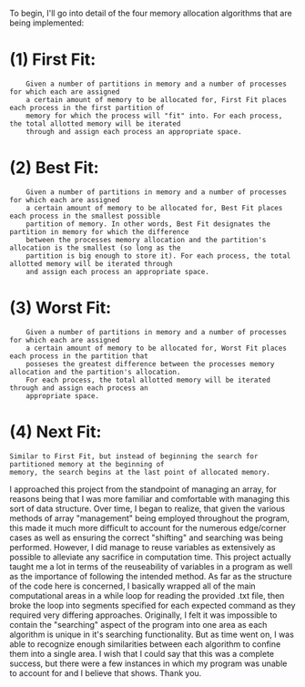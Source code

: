 To begin, I'll go into detail of the four memory allocation algorithms that are being implemented:

# (1) First Fit:
        Given a number of partitions in memory and a number of processes for which each are assigned 
        a certain amount of memory to be allocated for, First Fit places each process in the first partition of 
        memory for which the process will "fit" into. For each process, the total allotted memory will be iterated 
        through and assign each process an appropriate space.
# (2) Best Fit:
        Given a number of partitions in memory and a number of processes for which each are assigned 
        a certain amount of memory to be allocated for, Best Fit places each process in the smallest possible 
        partition of memory. In other words, Best Fit designates the partition in memory for which the difference 
        between the processes memory allocation and the partition's allocation is the smallest (so long as the
        partition is big enough to store it). For each process, the total allotted memory will be iterated through 
        and assign each process an appropriate space.
# (3) Worst Fit:
        Given a number of partitions in memory and a number of processes for which each are assigned 
        a certain amount of memory to be allocated for, Worst Fit places each process in the partition that 
        posseses the greatest difference between the processes memory allocation and the partition's allocation.
        For each process, the total allotted memory will be iterated through and assign each process an 
        appropriate space.
# (4) Next Fit:
	Similar to First Fit, but instead of beginning the search for partitioned memory at the beginning of 
	memory, the search begins at the last point of allocated memory.

I approached this project from the standpoint of managing an array, for reasons being that I was more familiar
and comfortable with managing this sort of data structure. Over time, I began to realize, that given the various
methods of array "management" being employed throughout the program, this made it much more difficult to account
for the numerous edge/corner cases as well as ensuring the correct "shifting" and searching was being performed.
However, I did manage to reuse variables as extensively as possible to alleviate any sacrifice in computation 
time. This project actually taught me a lot in terms of the reuseability of variables in a program as well as
the importance of following the intended method. As far as the structure of the code here is concerned, I 
basically wrapped all of the main computational areas in a while loop for reading the provided .txt file, then
broke the loop into segments specified for each expected command as they required very differing approaches.
Originally, I felt it was impossible to contain the "searching" aspect of the program into one area as each
algorithm is unique in it's searching functionality. But as time went on, I was able to recognize enough
similarities between each algorithm to confine them into a single area. I wish that I could say that this was
a complete success, but there were a few instances in which my program was unable to account for and I believe
that shows. Thank you.
